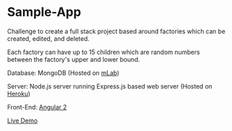# Sample-App
Challenge to create a full stack project based around factories which can be created, edited, and deleted.

Each factory can have up to 15 children which are random numbers between the factory's upper and lower bound.

Database: MongoDB (Hosted on [mLab](https://mlab.com/))

Server: Node.js server running Express.js based web server (Hosted on [Heroku](https://www.heroku.com/))

Front-End: [Angular 2](https://angular.io/)

[Live Demo](https://wtksampleapp.herokuapp.com/)
